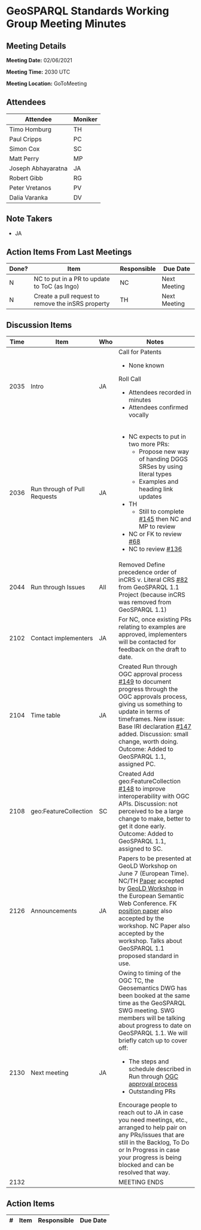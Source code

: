 # GeoSPARQL Standards Working Group Meeting Minutes
## Meeting Details
**Meeting Date:** 02/06/2021

**Meeting Time:** 2030 UTC

**Meeting Location:** GoToMeeting  

## Attendees
Attendee | Moniker |
---- | ---- |
Timo Homburg | TH |
Paul Cripps | PC |
Simon Cox | SC |
Matt Perry | MP |
Joseph Abhayaratna | JA |
Robert Gibb | RG |
Peter Vretanos | PV |
Dalia Varanka | DV |


## Note Takers
- JA

## Action Items From Last Meetings
Done? | Item | Responsible | Due Date |
---- | ---- | ---- | --- |
N | NC to put in a PR to update to ToC (as Ingo) | NC | Next Meeting |
N | Create a pull request to remove the inSRS property | TH | Next Meeting |

## Discussion Items
Time | Item | Who | Notes |
---- | ---- | ---- | ---- |
2035 | Intro | JA | Call for Patents<ul><li>None known</li></ul>Roll Call<ul><li>Attendees recorded in minutes</li><li>Attendees confirmed vocally</li></ul> |
2036 | Run through of Pull Requests | JA | <ul><li>NC expects to put in two more PRs:<ul><li>Propose new way of handing DGGS SRSes by using literal types</li><li>Examples and heading link updates</li></ul></li><li>TH<ul><li>Still to complete [#145](https://github.com/opengeospatial/ogc-geosparql/pull/145) then NC and MP to review</li></ul></li><li> NC or FK to review [#68](https://github.com/opengeospatial/ogc-geosparql/pull/68)</li><li>NC to review [#136](https://github.com/opengeospatial/ogc-geosparql/pull/136)</li></ul></li></ul> |
2044 | Run through Issues | All | Removed Define precedence order of inCRS v. Literal CRS [#82](https://github.com/opengeospatial/ogc-geosparql/issues/82) from GeoSPARQL 1.1 Project (because inCRS was removed from GeoSPARQL 1.1) |
2102 | Contact implementers | JA | For NC, once existing PRs relating to examples are approved, implementers will be contacted for feedback on the draft to date. |
2104 | Time table | JA | Created Run through OGC approval process [#149](https://github.com/opengeospatial/ogc-geosparql/issues/149) to document progress through the OGC approvals process, giving us something to update in terms of timeframes. New issue: Base IRI declaration [#147](https://github.com/opengeospatial/ogc-geosparql/issues/147) added. Discussion: small change, worth doing. Outcome: Added to GeoSPARQL 1.1, assigned PC. |
2108 | geo:FeatureCollection | SC | Created Add geo:FeatureCollection [#148](https://github.com/opengeospatial/ogc-geosparql/issues/148) to improve interoperability with OGC APIs. Discussion: not perceived to be a large change to make, better to get it done early. Outcome: Added to GeoSPARQL 1.1, assigned to SC. |
2126 | Announcements | JA | Papers to be presented at GeoLD Workshop on June 7 (European Time). NC/TH [Paper](https://github.com/surroundaustralia/geosparql11-geold-paper) accepted by [GeoLD Workshop](https://dice-group.github.io/GeoLD2021/) in the European Semantic Web Conference. FK [position paper](https://easychair.org/conferences/submission_download?track=270402;submission=5351153;a=26052672;upload=112378) also accepted by the workshop. NC Paper also accepted by the workshop. Talks about GeoSPARQL 1.1 proposed standard in use. |
2130 | Next meeting | JA | Owing to timing of the OGC TC, the Geosemantics DWG has been booked at the same time as the GeoSPARQL SWG meeting. SWG members will be talking about progress to date on GeoSPARQL 1.1. We will briefly catch up to cover off:<ul><li>The steps and schedule described in  Run through [OGC approval process](https://github.com/opengeospatial/ogc-geosparql/issues/149)</li><li>Outstanding PRs</li></ul>Encourage people to reach out to JA in case you need meetings, etc., arranged to help pair on any PRs/issues that are still in the Backlog, To Do or In Progress in case your progress is being blocked and can be resolved that way. |
2132 | | | MEETING ENDS |

## Action Items
\# | Item | Responsible | Due Date |
---- | ---- | ---- | ---- |
